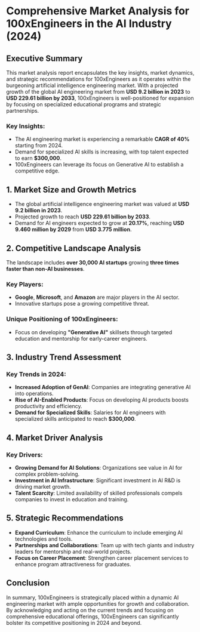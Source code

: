 # Comprehensive Market Analysis for 100xEngineers in the AI Industry (2024)

## Executive Summary
This market analysis report encapsulates the key insights, market dynamics, and strategic recommendations for 100xEngineers as it operates within the burgeoning artificial intelligence engineering market. With a projected growth of the global AI engineering market from **USD 9.2 billion in 2023** to **USD 229.61 billion by 2033**, 100xEngineers is well-positioned for expansion by focusing on specialized educational programs and strategic partnerships.

### Key Insights:
- The AI engineering market is experiencing a remarkable **CAGR of 40%** starting from 2024.
- Demand for specialized AI skills is increasing, with top talent expected to earn **$300,000**.
- 100xEngineers can leverage its focus on Generative AI to establish a competitive edge.

## 1. Market Size and Growth Metrics
- The global artificial intelligence engineering market was valued at **USD 9.2 billion in 2023**.
- Projected growth to reach **USD 229.61 billion by 2033**.
- Demand for AI engineers expected to grow at **20.17%**, reaching **USD 9.460 million by 2029** from **USD 3.775 million**.

## 2. Competitive Landscape Analysis
The landscape includes **over 30,000 AI startups** growing **three times faster than non-AI businesses**.
### Key Players:
- **Google**, **Microsoft**, and **Amazon** are major players in the AI sector.
- Innovative startups pose a growing competitive threat.
### Unique Positioning of 100xEngineers:
- Focus on developing **"Generative AI"** skillsets through targeted education and mentorship for early-career engineers.

## 3. Industry Trend Assessment
### Key Trends in 2024:
- **Increased Adoption of GenAI**: Companies are integrating generative AI into operations.
- **Rise of AI-Enabled Products**: Focus on developing AI products boosts productivity and efficiency.
- **Demand for Specialized Skills**: Salaries for AI engineers with specialized skills anticipated to reach **$300,000**.

## 4. Market Driver Analysis
### Key Drivers:
- **Growing Demand for AI Solutions**: Organizations see value in AI for complex problem-solving.
- **Investment in AI Infrastructure**: Significant investment in AI R&D is driving market growth.
- **Talent Scarcity**: Limited availability of skilled professionals compels companies to invest in education and training.

## 5. Strategic Recommendations
- **Expand Curriculum**: Enhance the curriculum to include emerging AI technologies and tools.
- **Partnerships and Collaborations**: Team up with tech giants and industry leaders for mentorship and real-world projects.
- **Focus on Career Placement**: Strengthen career placement services to enhance program attractiveness for graduates.

## Conclusion
In summary, 100xEngineers is strategically placed within a dynamic AI engineering market with ample opportunities for growth and collaboration. By acknowledging and acting on the current trends and focusing on comprehensive educational offerings, 100xEngineers can significantly bolster its competitive positioning in 2024 and beyond.